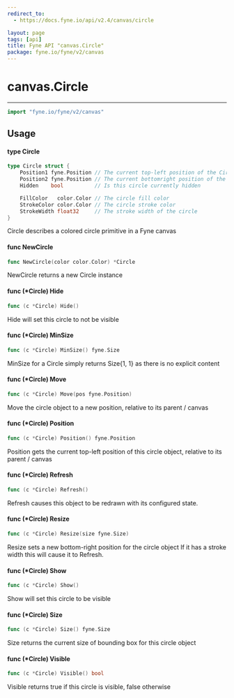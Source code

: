 ```yaml
---
redirect_to:
  - https://docs.fyne.io/api/v2.4/canvas/circle

layout: page
tags: [api]
title: Fyne API "canvas.Circle"
package: fyne.io/fyne/v2/canvas
---
```

# canvas.Circle
---

```go
import "fyne.io/fyne/v2/canvas"
```

## Usage

#### type Circle

```go
type Circle struct {
	Position1 fyne.Position // The current top-left position of the Circle
	Position2 fyne.Position // The current bottomright position of the Circle
	Hidden    bool          // Is this circle currently hidden

	FillColor   color.Color // The circle fill color
	StrokeColor color.Color // The circle stroke color
	StrokeWidth float32     // The stroke width of the circle
}
```

Circle describes a colored circle primitive in a Fyne canvas

#### func  NewCircle

```go
func NewCircle(color color.Color) *Circle
```
NewCircle returns a new Circle instance

#### func (*Circle) Hide

```go
func (c *Circle) Hide()
```
Hide will set this circle to not be visible

#### func (*Circle) MinSize

```go
func (c *Circle) MinSize() fyne.Size
```
MinSize for a Circle simply returns Size{1, 1} as there is no explicit content

#### func (*Circle) Move

```go
func (c *Circle) Move(pos fyne.Position)
```
Move the circle object to a new position, relative to its parent / canvas

#### func (*Circle) Position

```go
func (c *Circle) Position() fyne.Position
```
Position gets the current top-left position of this circle object, relative to its parent / canvas

#### func (*Circle) Refresh

```go
func (c *Circle) Refresh()
```
Refresh causes this object to be redrawn with its configured state.

#### func (*Circle) Resize

```go
func (c *Circle) Resize(size fyne.Size)
```
Resize sets a new bottom-right position for the circle object If it has a stroke width this will cause it to Refresh.

#### func (*Circle) Show

```go
func (c *Circle) Show()
```
Show will set this circle to be visible

#### func (*Circle) Size

```go
func (c *Circle) Size() fyne.Size
```
Size returns the current size of bounding box for this circle object

#### func (*Circle) Visible

```go
func (c *Circle) Visible() bool
```
Visible returns true if this circle is visible, false otherwise
